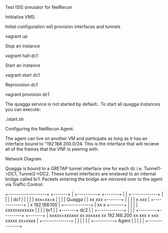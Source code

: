 Test ISIS simulator for NetRecon

Intitialize VMS.

Initial configuration will provision interfaces and tunnels

vagrant up

Stop an instance

vagrant halt dc1

Start an instance

vagrant start dc1

Reprovision dc1

vagrant provision dc1



The quagga service is not started by default.. To start all quagga instances you can execute:

./start.sh


Configuring the NetRecon Agent.

The agent can live on another VM and particpate as long as it has an interface bound to "192.168.200.0/24. This is the interface that will recieve all of the frames that the VNF is peering with.


Network Diagram

Quagga is bound to a GRETAP tunnel interface one for each dc i.e. Tunnel1->DC1, Tunnel2->DC2. These tunnel interfaces are enslaved to an internal bridge called br1. Packets entering the bridge are mirrored over to the agent via Traffic Control.



   +-------------------+                     +-------+
   |                   +----------+  +-------+       |
   |  +-------------+  |          |  |       |  dc1  |
   |  |             |  |       xxx+xx+x      |       |
   |  |  Quagga     |  |      xx      xxx    +-------+
   |  |             |  |      x         xxx
   |  +-------------+  |      x 192.168.100
   |  +-------------+  |      xx          x  +-------+
   |  |             |  |       xxxxxxxxxxxx  |       |
   |  |    br1      |  |             +-------+  dc2  |
   |  +-------------+  |                     |       |
   +---------+---------+                     +-------+
             |
        xxxxx+xxxxxx
       xx          xxxxxx
       xx 192.168.200   xx
        xxx              x
          xxx        xxxxx
              xx+xxxx
                |          +--------------+
                |          |              |
                |          |              |
                +----------+    Agent     |
                           |              |
                           |              |
                           +--------------+